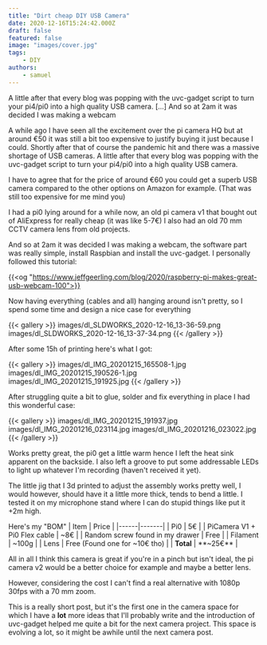 ```yaml
---
title: "Dirt cheap DIY USB Camera"
date: 2020-12-16T15:24:42.000Z
draft: false
featured: false
image: "images/cover.jpg"
tags:
    - DIY
authors:
    - samuel
---
```


A little after that every blog was popping with the uvc-gadget script to turn your pi4/pi0 into a high quality USB camera. [...] And so at 2am it was decided I was making a webcam

<!--more-->


A while ago I have seen all the excitement over the pi camera HQ but at around €50 it was still a bit too expensive to justify buying it just because I could. Shortly after that of course the pandemic hit and there was a massive shortage of USB cameras. A little after that every blog was popping with the uvc-gadget script to turn your pi4/pi0 into a high quality USB camera. 

I have to agree that for the price of around €60 you could get a superb USB camera compared to the other options on Amazon for example. (That was still too expensive for me mind you)

I had a pi0 lying around for a while now, an old pi camera v1 that bought out of AliExpress for really cheap (it was like 5-7€) I also had an old 70 mm CCTV camera lens from old projects. 

And so at 2am it was decided I was making a webcam, the software part was really simple, install Raspbian and install the uvc-gadget. I personally followed this tutorial:

{{<og "https://www.jeffgeerling.com/blog/2020/raspberry-pi-makes-great-usb-webcam-100">}}

Now having everything (cables and all) hanging around isn't pretty, so I spend some time and design a nice case for everything

{{< gallery >}}
images/dl_SLDWORKS_2020-12-16_13-36-59.png
images/dl_SLDWORKS_2020-12-16_13-37-34.png
{{< /gallery >}}

After some 15h of printing here's what I got:

{{< gallery >}}
images/dl_IMG_20201215_165508-1.jpg
images/dl_IMG_20201215_190526-1.jpg
images/dl_IMG_20201215_191925.jpg
{{< /gallery >}}

After struggling quite a bit to glue, solder and fix everything in place I had this wonderful case:

{{< gallery >}}
images/dl_IMG_20201215_191937.jpg
images/dl_IMG_20201216_023114.jpg
images/dl_IMG_20201216_023022.jpg
{{< /gallery >}}

Works pretty great, the pi0 get a little warm hence I left the heat sink apparent on the backside. I also left a groove to put some addressable LEDs to light up whatever I'm recording (haven't received it yet).

The little jig that I 3d printed to adjust the assembly works pretty well, I would however, should have it a little more thick, tends to bend a little. I tested it on my microphone stand where I can do stupid things like put it +2m high.

Here's my "BOM"
| Item | Price |
|------|-------|
| Pi0 | 5€ |
| PiCamera V1 + Pi0 Flex cable | ~8€ |
| Random screw found in my drawer | Free |
| Filament | ~100g |
| Lens | Free (Found one for ~10€ tho) |
| **Total** | **~25€** |

All in all I think this camera is great if you're in a pinch but isn't ideal, the pi camera v2 would be a better choice for example and maybe a better lens.

However, considering the cost I can't find a real alternative with 1080p 30fps with a 70 mm zoom.

This is a really short post, but it's the first one in the camera space for which I have a **lot** more ideas that I'll probably write and the introduction of uvc-gadget helped me quite a bit for the next camera project. This space is evolving a lot, so it might be awhile until the next camera post.
